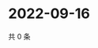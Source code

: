 # 2022-09-16

共 0 条

<!-- BEGIN WEIBO -->
<!-- 最后更新时间 Fri Sep 16 2022 00:24:51 GMT+0800 (China Standard Time) -->

<!-- END WEIBO -->
